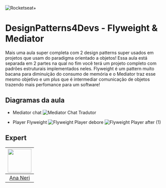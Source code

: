 <img src="https://drive.google.com/uc?id=1XPWLjUo2-j8iGw07ALcxu7oqJ3nkl2Ho" alt="Rocketseat+"/>

# DesignPatterns4Devs - Flyweight & Mediator
Mais uma aula super completa com 2 design patterns super usados em projetos que usam do paradigma orientado a objetos!
Essa aula está separada em 2 partes na qual no fim você terá um projeto completo com padrões estruturais implementados neles.
Flyweight é um pattern muito bacana para diminuição do consumo de memória e o Mediator traz esse mesmo objetivo e um plus que é intermediar comunicação de objetos trazendo mais perfomance para um software!


## Diagramas da aula

* Mediator chat
![Mediator Chat Tradutor](https://user-images.githubusercontent.com/42419543/195616700-3c5957cc-dfe9-4203-8911-69132536fae4.png)

* Player Flyweight
![Flyweight Player debore](https://user-images.githubusercontent.com/42419543/195616771-5a8ff8a7-9cc7-4188-a889-54e2e99a57db.png)
![Flyweight Player after (1)](https://user-images.githubusercontent.com/42419543/195616790-86845915-71f1-4af4-99c2-28b402409ce1.png)


## Expert
| [<img src="https://avatars.githubusercontent.com/u/42419543?v=4" width="75px;"/>](https://github.com/anabneri) |
| :-: |
|[Ana Neri](https://github.com/anabneri)|# designpatterns4devs-overview-examples
